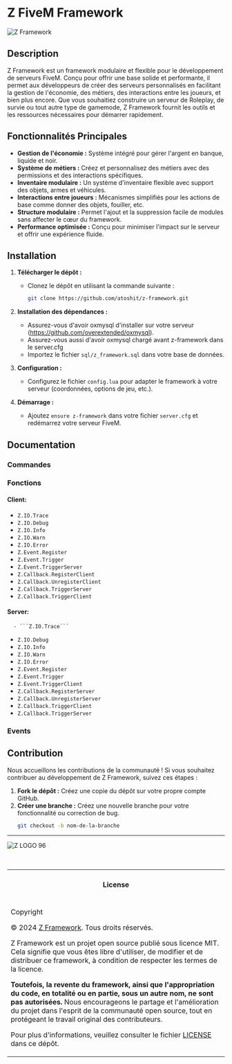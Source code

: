 # Z FiveM Framework
![Z Framework](https://github.com/user-attachments/assets/ae84ea9e-db7e-400e-bc99-7fc2ed35117a)

## Description

Z Framework est un framework modulaire et flexible pour le développement de serveurs FiveM. Conçu pour offrir une base solide et performante, il permet aux développeurs de créer des serveurs personnalisés en facilitant la gestion de l'économie, des métiers, des interactions entre les joueurs, et bien plus encore. Que vous souhaitiez construire un serveur de Roleplay, de survie ou tout autre type de gamemode, Z Framework fournit les outils et les ressources nécessaires pour démarrer rapidement.

## Fonctionnalités Principales

- **Gestion de l'économie :** Système intégré pour gérer l'argent en banque, liquide et noir.
- **Système de métiers :** Créez et personnalisez des métiers avec des permissions et des interactions spécifiques.
- **Inventaire modulaire :** Un système d'inventaire flexible avec support des objets, armes et véhicules.
- **Interactions entre joueurs :** Mécanismes simplifiés pour les actions de base comme donner des objets, fouiller, etc.
- **Structure modulaire :** Permet l'ajout et la suppression facile de modules sans affecter le cœur du framework.
- **Performance optimisée :** Conçu pour minimiser l'impact sur le serveur et offrir une expérience fluide.

## Installation

1. **Télécharger le dépôt :**
   - Clonez le dépôt en utilisant la commande suivante :
     ```bash
     git clone https://github.com/atoshit/z-framework.git
     ```

2. **Installation des dépendances :**
   - Assurez-vous d'avoir oxmysql d'installer sur votre serveur (https://github.com/overextended/oxmysql).
   - Assurez-vous aussi d'avoir oxmysql chargé avant z-framework dans le server.cfg
   - Importez le fichier `sql/z_framework.sql` dans votre base de données.

3. **Configuration :**
   - Configurez le fichier `config.lua` pour adapter le framework à votre serveur (coordonnées, options de jeu, etc.).

4. **Démarrage :**
   - Ajoutez `ensure z-framework` dans votre fichier `server.cfg` et redémarrez votre serveur FiveM.

## Documentation
### Commandes
### Fonctions
#### Client:
   - ```Z.IO.Trace```
   - ```Z.IO.Debug```
   - ```Z.IO.Info```
   - ```Z.IO.Warn```
   - ```Z.IO.Error```
   - ```Z.Event.Register```
   - ```Z.Event.Trigger```
   - ```Z.Event.TriggerServer```
   - ```Z.Callback.RegisterClient```
   - ```Z.Callback.UnregisterClient```
   - ```Z.Callback.TriggerServer```
   - ```Z.Callback.TriggerClient```
#### Server:
      - ```Z.IO.Trace```
   - ```Z.IO.Debug```
   - ```Z.IO.Info```
   - ```Z.IO.Warn```
   - ```Z.IO.Error```
   - ```Z.Event.Register```
   - ```Z.Event.Trigger```
   - ```Z.Event.TriggerClient```
   - ```Z.Callback.RegisterServer```
   - ```Z.Callback.UnregisterServer```
   - ```Z.Callback.TriggerClient```
   - ```Z.Callback.TriggerServer```
### Events

## Contribution

Nous accueillons les contributions de la communauté ! Si vous souhaitez contribuer au développement de Z Framework, suivez ces étapes :

1. **Fork le dépôt :** Créez une copie du dépôt sur votre propre compte GitHub.
2. **Créer une branche :** Créez une nouvelle branche pour votre fonctionnalité ou correction de bug.
   ```bash
   git checkout -b nom-de-la-branche

--------------------------------

![Z LOGO 96](https://github.com/user-attachments/assets/71d3388d-40f0-4d5a-9d1a-25175e2447b6)

<br>
<table><tr><td><h4 align='center'>License</h4></tr></td>
<tr><td>

Copyright

© 2024 [Z Framework](https://github.com/atoshit/z-framework/). Tous droits réservés.

Z Framework est un projet open source publié sous licence MIT. Cela signifie que vous êtes libre d'utiliser, de modifier et de distribuer ce framework, à condition de respecter les termes de la licence.

**Toutefois, la revente du framework, ainsi que l'appropriation du code, en totalité ou en partie, sous un autre nom, ne sont pas autorisées.** Nous encourageons le partage et l'amélioration du projet dans l'esprit de la communauté open source, tout en protégeant le travail original des contributeurs.

Pour plus d'informations, veuillez consulter le fichier [LICENSE](./LICENSE) dans ce dépôt.
</td></tr></table>
